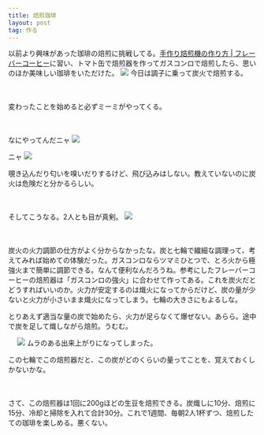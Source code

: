 ```yaml
---
title: 焙煎珈琲
layout: post
tag: 作る
---
```

以前より興味があった珈琲の焙煎に挑戦してる。[手作り焙煎機の作り方 | フレーバーコーヒー](http://www.flavorcoffee.co.jp/flavor3.html)に習い、トマト缶で焙煎器を作ってガスコンロで焙煎したら、思いのほか美味しい珈琲をいただけた。
![](https://kobapan.com/f/15049925455_eaf5beed3e.jpg)
今日は調子に乗って炭火で焙煎する。

　
　

変わったことを始めると必ずミーミがやってくる。

　
　

なにやってんだニャ
![](https://kobapan.com/f/14863443248_53093d7b1e.jpg)

ニャ
![](https://kobapan.com/f/14863457457_4d39bc2053.jpg)

覗き込んだり匂いを嗅いだりするけど、飛び込みはしない。教えていないのに炭火は危険だと分かるらしい。

　
　

そしてこうなる。2人とも目が真剣。
![](https://kobapan.com/f/15046990951_38e4afbcc7.jpg)

　


炭火の火力調節の仕方がよく分からなかったな。炭と七輪で繊細な調理って、考えてみれば始めての体験だった。ガスコンロならツマミひとつで、とろ火から極強火まで簡単に調節できる。なんて便利なんだろうね。参考にしたフレーバーコーヒーの焙煎器は「ガスコンロの強火」に合わせて作ってある。これを炭火だとどうすればいいのか。火力が安定するのは熾火になってからだけど、炭の量が少ないと火力が小さいまま熾火になってしまう。七輪の大きさにもよるしな。

とりあえず適当な量の炭で始めたら、火力が足らなくて爆ぜない。あらら。途中で炭を足して熾しながら焙煎。うむむ。

　
![](https://kobapan.com/f/14863191229_8f0af6cef2.jpg)
ムラのある出来上がりになってしまった。

この七輪でこの焙煎器だと、この炭がどのくらいの量ってことを、覚えておくしかないかな。

　
　

さて、この焙煎器は1回に200gほどの生豆を焙煎できる。炭熾しに10分、焙煎に15分、冷却と掃除を入れて合計30分。これで1週間、毎朝2人1杯ずつ、焙煎したての珈琲を楽しめる。悪くない。

